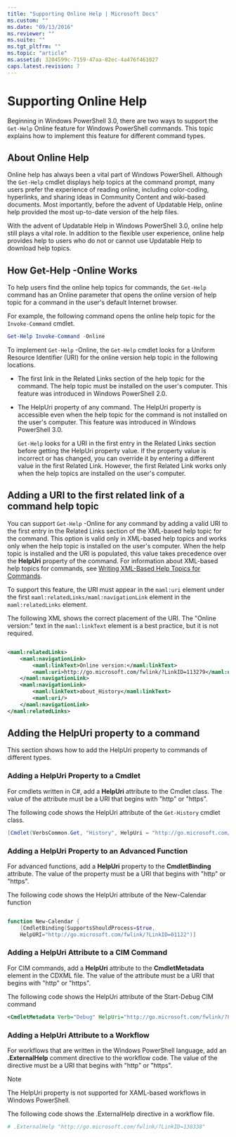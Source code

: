 ```yaml
---
title: "Supporting Online Help | Microsoft Docs"
ms.custom: ""
ms.date: "09/13/2016"
ms.reviewer: ""
ms.suite: ""
ms.tgt_pltfrm: ""
ms.topic: "article"
ms.assetid: 3204599c-7159-47aa-82ec-4a476f461027
caps.latest.revision: 7
---
```

# Supporting Online Help

Beginning in Windows PowerShell 3.0, there are two ways to support the `Get-Help` Online feature for Windows PowerShell commands. This topic explains how to implement this feature for different command types.

## About Online Help

Online help has always been a vital part of Windows PowerShell. Although the `Get-Help` cmdlet displays help topics at the command prompt, many users prefer the experience of reading online, including color-coding, hyperlinks, and sharing ideas in Community Content and wiki-based documents. Most importantly, before the advent of Updatable Help, online help provided the most up-to-date version of the help files.

With the advent of Updatable Help in Windows PowerShell 3.0, online help still plays a vital role. In addition to the flexible user experience, online help provides help to users who do not or cannot use Updatable Help to download help topics.

## How Get-Help -Online Works

To help users find the online help topics for commands, the `Get-Help` command has an Online parameter that opens the online version of help topic for a command in the user's default Internet browser.

For example, the following command opens the online help topic for the `Invoke-Command` cmdlet.

```powershell
Get-Help Invoke-Command -Online
```

To implement `Get-Help` -Online, the `Get-Help` cmdlet looks for a Uniform Resource Identifier (URI) for the online version help topic in the following locations.

- The first link in the Related Links section of the help topic for the command. The help topic must be installed on the user's computer. This feature was introduced in Windows PowerShell 2.0.

- The HelpUri property of any command. The HelpUri property is accessible even when the help topic for the command is not installed on the user's computer. This feature was introduced in Windows PowerShell 3.0.

  `Get-Help` looks for a URI in the first entry in the Related Links section before getting the HelpUri property value. If the property value is incorrect or has changed, you can override it by entering a different value in the first Related Link. However, the first Related Link works only when the help topics are installed on the user's computer.

## Adding a URI to the first related link of a command help topic

You can support `Get-Help` -Online for any command by adding a valid URI to the first entry in the Related Links section of the XML-based help topic for the command. This option is valid only in XML-based help topics and works only when the help topic is installed on the user's computer. When the help topic is installed and the URI is populated, this value takes precedence over the **HelpUri** property of the command. For information about XML-based help topics for commands, see [Writing XML-Based Help Topics for Commands](../help/writing-xml-based-help-topics-for-commands.md).

To support this feature, the URI must appear in the `maml:uri` element under the first `maml:relatedLinks/maml:navigationLink` element in the `maml:relatedLinks` element.

The following XML shows the correct placement of the URI. The "Online version:" text in the `maml:linkText` element is a best practice, but it is not required.

```xml

<maml:relatedLinks>
    <maml:navigationLink>
        <maml:linkText>Online version:</maml:linkText>
        <maml:uri>http://go.microsoft.com/fwlink/?LinkID=113279</maml:uri>
    </maml:navigationLink>
    <maml:navigationLink>
        <maml:linkText>about_History</maml:linkText>
        <maml:uri/>
    </maml:navigationLink>
</maml:relatedLinks>
```

## Adding the HelpUri property to a command

This section shows how to add the HelpUri property to commands of different types.

### Adding a HelpUri Property to a Cmdlet

For cmdlets written in C#, add a **HelpUri** attribute to the Cmdlet class. The value of the attribute must be a URI that begins with "http" or "https".

The following code shows the HelpUri attribute of the `Get-History` cmdlet class.

```csharp
[Cmdlet(VerbsCommon.Get, "History", HelpUri = "http://go.microsoft.com/fwlink/?LinkID=001122")]
```

### Adding a HelpUri Property to an Advanced Function

For advanced functions, add a **HelpUri** property to the **CmdletBinding** attribute. The value of the property must be a URI that begins with "http" or "https".

The following code shows the HelpUri attribute of the New-Calendar function

```powershell

function New-Calendar {
    [CmdletBinding(SupportsShouldProcess=$true,
    HelpURI="http://go.microsoft.com/fwlink/?LinkID=01122")]
```

### Adding a HelpUri Attribute to a CIM Command

For CIM commands, add a **HelpUri** attribute to the **CmdletMetadata** element in the CDXML file. The value of the attribute must be a URI that begins with "http" or "https".

The following code shows the HelpUri attribute of the Start-Debug CIM command

```xml
<CmdletMetadata Verb="Debug" HelpUri="http://go.microsoft.com/fwlink/?LinkID=001122"/>
```

### Adding a HelpUri Attribute to a Workflow

For workflows that are written in the Windows PowerShell language, add an **.ExternalHelp** comment directive to the workflow code. The value of the directive must be a URI that begins with "http" or "https".

> [!NOTE]
> The HelpUri property is not supported for XAML-based workflows in Windows PowerShell.

The following code shows the .ExternalHelp directive in a workflow file.

```powershell
# .ExternalHelp "http://go.microsoft.com/fwlink/?LinkID=138338"
```
